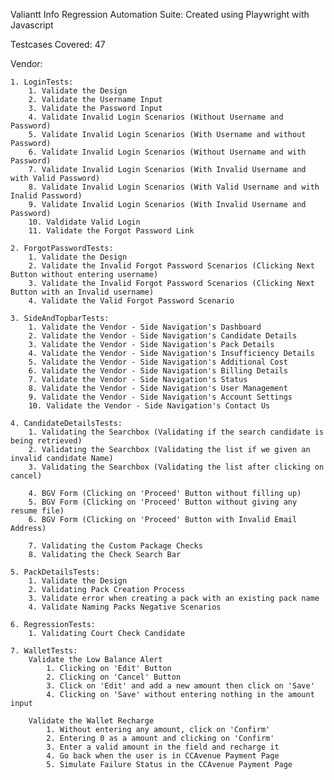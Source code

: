 Valiantt Info Regression Automation Suite:
    Created using Playwright with Javascript

Testcases Covered: 47

Vendor:

    1. LoginTests:
        1. Validate the Design
        2. Validate the Username Input
        3. Validate the Password Input
        4. Validate Invalid Login Scenarios (Without Username and Password)
        5. Validate Invalid Login Scenarios (With Username and without Password)
        6. Validate Invalid Login Scenarios (Without Username and with Password)
        7. Validate Invalid Login Scenarios (With Invalid Username and with Valid Password)
        8. Validate Invalid Login Scenarios (With Valid Username and with Inalid Password)
        9. Validate Invalid Login Scenarios (With Invalid Username and Password)
        10. Valdidate Valid Login
        11. Validate the Forgot Password Link

    2. ForgotPasswordTests:
        1. Validate the Design
        2. Validate the Invalid Forgot Password Scenarios (Clicking Next Button without entering username)
        3. Validate the Invalid Forgot Password Scenarios (Clicking Next Button with an Invalid username)
        4. Validate the Valid Forgot Password Scenario

    3. SideAndTopbarTests:
        1. Validate the Vendor - Side Navigation's Dashboard
        2. Validate the Vendor - Side Navigation's Candidate Details
        3. Validate the Vendor - Side Navigation's Pack Details
        4. Validate the Vendor - Side Navigation's Insufficiency Details
        5. Validate the Vendor - Side Navigation's Additional Cost
        6. Validate the Vendor - Side Navigation's Billing Details
        7. Validate the Vendor - Side Navigation's Status
        8. Validate the Vendor - Side Navigation's User Management
        9. Validate the Vendor - Side Navigation's Account Settings
        10. Validate the Vendor - Side Navigation's Contact Us

    4. CandidateDetailsTests:
        1. Validating the Searchbox (Validating if the search candidate is being retrieved)
        2. Validating the Searchbox (Validating the list if we given an invalid candidate Name)
        3. Validating the Searchbox (Validating the list after clicking on cancel)

        4. BGV Form (Clicking on 'Proceed' Button without filling up)
        5. BGV Form (Clicking on 'Proceed' Button without giving any resume file)
        6. BGV Form (Clicking on 'Proceed' Button with Invalid Email Address)

        7. Validating the Custom Package Checks
        8. Validating the Check Search Bar

    5. PackDetailsTests:
        1. Validate the Design
        2. Validating Pack Creation Process
        3. Validate error when creating a pack with an existing pack name
        4. Validate Naming Packs Negative Scenarios
    
    6. RegressionTests:
        1. Validating Court Check Candidate

    7. WalletTests:
        Validate the Low Balance Alert
            1. Clicking on 'Edit' Button
            2. Clicking on 'Cancel' Button
            3. Click on 'Edit' and add a new amount then click on 'Save'
            4. Clicking on 'Save' without entering nothing in the amount input

        Validate the Wallet Recharge
            1. Without entering any amount, click on 'Confirm'
            2. Entering 0 as a amount and clicking on 'Confirm'
            3. Enter a valid amount in the field and recharge it
            4. Go back when the user is in CCAvenue Payment Page
            5. Simulate Failure Status in the CCAvenue Payment Page
